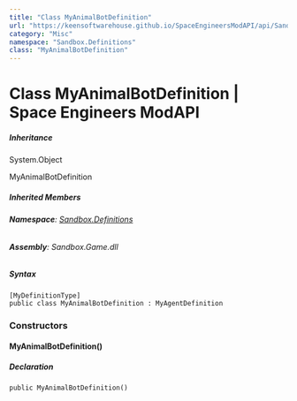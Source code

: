 ```yaml
---
title: "Class MyAnimalBotDefinition"
url: "https://keensoftwarehouse.github.io/SpaceEngineersModAPI/api/Sandbox.Definitions.MyAnimalBotDefinition.html"
category: "Misc"
namespace: "Sandbox.Definitions"
class: "MyAnimalBotDefinition"
---
```


# Class MyAnimalBotDefinition | Space Engineers ModAPI

##### Inheritance

System.Object

MyAnimalBotDefinition

##### Inherited Members

###### **Namespace**: [Sandbox.Definitions](https://keensoftwarehouse.github.io/SpaceEngineersModAPI/api/Sandbox.Definitions.html)

###### **Assembly**: Sandbox.Game.dll

##### Syntax

```
[MyDefinitionType]
public class MyAnimalBotDefinition : MyAgentDefinition
```

### Constructors

#### MyAnimalBotDefinition()

##### Declaration

```
public MyAnimalBotDefinition()
```